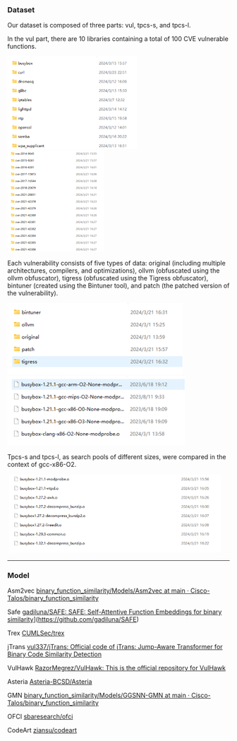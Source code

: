 ### Dataset

Our dataset is composed of three parts: vul, tpcs-s, and tpcs-l.

 In the vul part, there are 10 libraries containing a total of 100 CVE vulnerable functions. 

<img src="pic\image-20240613120257076.png" alt="image-20240613120257076" style="zoom: 67%;" /><img src="pic\image-20240613120315183.png" alt="image-20240613120315183" style="zoom: 50%;" />

Each vulnerability consists of five types of data: original (including multiple architectures, compilers, and optimizations), ollvm (obfuscated using the ollvm obfuscator), tigress (obfuscated using the Tigress obfuscator), bintuner (created using the Bintuner tool), and patch (the patched version of the vulnerability).

<img src="pic\image-20240613120333703.png" alt="image-20240613120333703" style="zoom: 90%;" />

<img src="pic\image-20240613120409953.png" alt="image-20240613120409953" style="zoom: 90%;" />

Tpcs-s and tpcs-l, as search pools of different sizes, were compared in the context of gcc-x86-O2.

<img src="pic\image-20240613120427830.png" alt="image-20240613120427830" style="zoom: 67%;" />

------



### Model

Asm2vec    [binary_function_similarity/Models/Asm2vec at main · Cisco-Talos/binary_function_similarity](https://github.com/Cisco-Talos/binary_function_similarity/tree/main/Models/Asm2vec)

Safe            [gadiluna/SAFE: SAFE: Self-Attentive Function Embeddings for binary similarity](https://github.com/gadiluna/SAFE)](https://github.com/gadiluna/SAFE)

Trex           [CUMLSec/trex](https://github.com/CUMLSec/trex)

jTrans         [vul337/jTrans: Official code of jTrans: Jump-Aware Transformer for Binary Code Similarity Detection](https://github.com/vul337/jTrans)

VulHawk    [RazorMegrez/VulHawk: This is the official repository for VulHawk](https://github.com/RazorMegrez/VulHawk)

Asteria       [Asteria-BCSD/Asteria](https://github.com/Asteria-BCSD/Asteria)

GMN          [binary_function_similarity/Models/GGSNN-GMN at main · Cisco-Talos/binary_function_similarity](https://github.com/Cisco-Talos/binary_function_similarity/tree/main/Models/GGSNN-GMN)

OFCI           [sbaresearch/ofci](https://github.com/sbaresearch/ofci)

CodeArt           [ziansu/codeart](https://github.com/ziansu/codeart)
